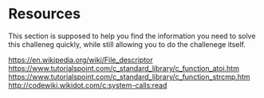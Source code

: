 # Resources

This section is supposed to help you find the information you need to solve this challeneg quickly, while still allowing you to do the challenege itself.

https://en.wikipedia.org/wiki/File_descriptor
https://www.tutorialspoint.com/c_standard_library/c_function_atoi.htm
https://www.tutorialspoint.com/c_standard_library/c_function_strcmp.htm
http://codewiki.wikidot.com/c:system-calls:read